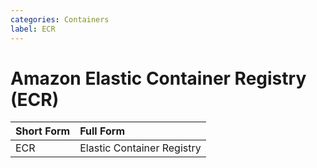 ```yaml
---
categories: Containers
label: ECR
---
```


# Amazon Elastic Container Registry (ECR)

Short Form | Full Form
:--- | :---
ECR | Elastic Container Registry